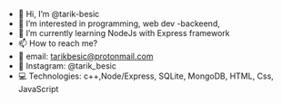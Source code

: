 - 👋 Hi, I’m @tarik-besic
- 👀 I’m interested in programming, web dev -backeend, 
- 🌱 I’m currently learning NodeJs with Express framework
- 📫 How to reach me? 
- 📧 email: tarikbesic@protonmail.com
- 📱  Instagram: @tarik_besic
- 💻 Technologies: c++,Node/Express, SQLite, MongoDB, HTML, Css, JavaScript


<!---
tarik-besic/tarik-besic is a ✨ special ✨ repository because its `README.md` (this file) appears on your GitHub profile.
You can click the Preview link to take a look at your changes.
--->
